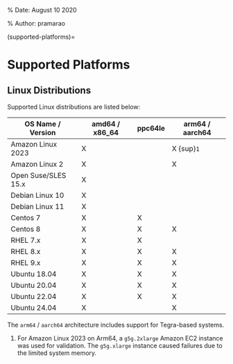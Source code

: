 % Date: August 10 2020

% Author: pramarao

(supported-platforms)=

# Supported Platforms


## Linux Distributions

Supported Linux distributions are listed below:

| OS Name / Version        | amd64 / x86_64 | ppc64le | arm64 / aarch64 |
| ------------------------ | -------------- | ------- | --------------- |
| Amazon Linux 2023        | X              |         | X {sup}`1`      |
| Amazon Linux 2           | X              |         | X               |
| Open Suse/SLES 15.x      | X              |         |                 |
| Debian Linux 10          | X              |         |                 |
| Debian Linux 11          | X              |         |                 |
| Centos 7                 | X              | X       |                 |
| Centos 8                 | X              | X       | X               |
| RHEL 7.x                 | X              | X       |                 |
| RHEL 8.x                 | X              | X       | X               |
| RHEL 9.x                 | X              | X       | X               |
| Ubuntu 18.04             | X              | X       | X               |
| Ubuntu 20.04             | X              | X       | X               |
| Ubuntu 22.04             | X              | X       | X               |
| Ubuntu 24.04             | X              |         | X               |

The `arm64` / `aarch64` architecture includes support for Tegra-based systems.

1. For Amazon Linux 2023 on Arm64, a `g5g.2xlarge` Amazon EC2 instance was used for validation.
   The `g5g.xlarge` instance caused failures due to the limited system memory.


